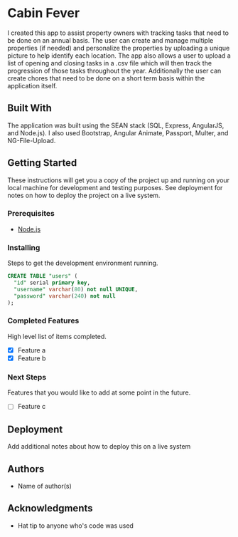 # Cabin Fever

I created this app to assist property owners with tracking tasks that need to be done on an annual basis.  The user can create and manage multiple properties (if needed) and personalize the properties by uploading a unique picture to help identify each location.  The app also allows a user to upload a list of opening and closing tasks in a .csv file which will then track the progression of those tasks throughout the year.  Additionally the user can create chores that need to be done on a short term basis within the application itself.

## Built With

The application was built using the SEAN stack (SQL, Express, AngularJS, and Node.js).  I also used Bootstrap, Angular Animate, Passport, Multer, and NG-File-Upload.

## Getting Started

These instructions will get you a copy of the project up and running on your local machine for development and testing purposes. See deployment for notes on how to deploy the project on a live system.

### Prerequisites

- [Node.js](https://nodejs.org/en/)


### Installing

Steps to get the development environment running.

```sql
CREATE TABLE "users" (
  "id" serial primary key,
  "username" varchar(80) not null UNIQUE,
  "password" varchar(240) not null
);
```



### Completed Features

High level list of items completed.

- [x] Feature a
- [x] Feature b

### Next Steps

Features that you would like to add at some point in the future.

- [ ] Feature c

## Deployment

Add additional notes about how to deploy this on a live system

## Authors

* Name of author(s)


## Acknowledgments

* Hat tip to anyone who's code was used
